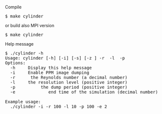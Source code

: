 Compile

<pre>
$ make cylinder
</pre>
or build also MPI version
<pre>
$ make cylinder
</pre>

Help message

<pre>
$ ./cylinder -h
Usage: cylinder [-h] [-i] [-s] [-z <number of cells>] -r <Reynolds number> -l <resolution level> -p <dump period>
Options:
  -h     Display this help message
  -i     Enable PPM image dumping
  -r <Reynolds number>     the Reynolds number (a decimal number)
  -l <resolution level>    the resolution level (positive integer)
  -p <dump period>         the dump period (positive integer)
  -e <end time>            end time of the simulation (decimal number)

Example usage:
  ./cylinder -i -r 100 -l 10 -p 100 -e 2
</pre>
